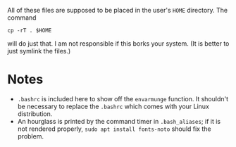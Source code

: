 All of these files are supposed to be placed in the user's `HOME` directory.
The command
```
cp -rT . $HOME
```
will do just that. I am not responsible if this borks your system. (It is better to just symlink the files.)

# Notes
* `.bashrc` is included here to show off the `envarmunge` function. It shouldn't be necessary to replace the `.bashrc`
  which comes with your Linux distribution.
* An hourglass is printed by the command timer in `.bash_aliases`; if it is not rendered properly,
  `sudo apt install fonts-noto` should fix the problem.
